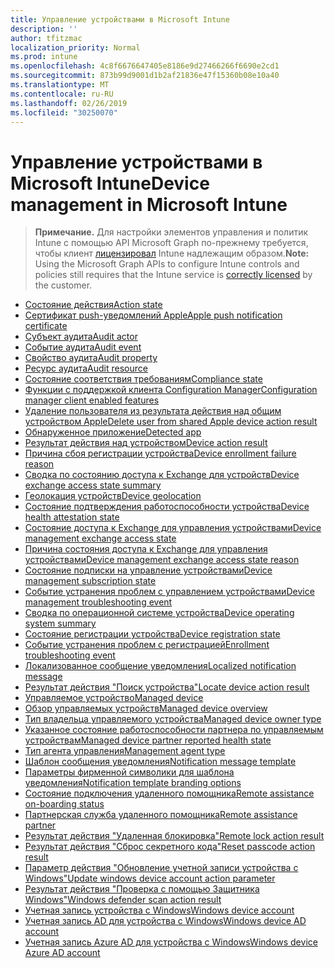 ```yaml
---
title: Управление устройствами в Microsoft Intune
description: ''
author: tfitzmac
localization_priority: Normal
ms.prod: intune
ms.openlocfilehash: 4c8f6676647405e8186e9d27466266f6690e2cd1
ms.sourcegitcommit: 873b99d9001d1b2af21836e47f15360b08e10a40
ms.translationtype: MT
ms.contentlocale: ru-RU
ms.lasthandoff: 02/26/2019
ms.locfileid: "30250070"
---
```

# <a name="device-management-in-microsoft-intune"></a><span data-ttu-id="36804-102">Управление устройствами в Microsoft Intune</span><span class="sxs-lookup"><span data-stu-id="36804-102">Device management in Microsoft Intune</span></span>

> <span data-ttu-id="36804-103">**Примечание.** Для настройки элементов управления и политик Intune с помощью API Microsoft Graph по-прежнему требуется, чтобы клиент [лицензировал](https://www.microsoft.com/en-us/cloud-platform/microsoft-intune-pricing) Intune надлежащим образом.</span><span class="sxs-lookup"><span data-stu-id="36804-103">**Note:** Using the Microsoft Graph APIs to configure Intune controls and policies still requires that the Intune service is [correctly licensed](https://www.microsoft.com/en-us/cloud-platform/microsoft-intune-pricing) by the customer.</span></span>

- [<span data-ttu-id="36804-104">Состояние действия</span><span class="sxs-lookup"><span data-stu-id="36804-104">Action state</span></span>](intune-devices-actionstate.md)
- [<span data-ttu-id="36804-105">Сертификат push-уведомлений Apple</span><span class="sxs-lookup"><span data-stu-id="36804-105">Apple push notification certificate</span></span>](intune-devices-applepushnotificationcertificate.md)
- [<span data-ttu-id="36804-106">Субъект аудита</span><span class="sxs-lookup"><span data-stu-id="36804-106">Audit actor</span></span>](intune-auditing-auditactor.md)
- [<span data-ttu-id="36804-107">Событие аудита</span><span class="sxs-lookup"><span data-stu-id="36804-107">Audit event</span></span>](intune-auditing-auditevent.md)
- [<span data-ttu-id="36804-108">Свойство аудита</span><span class="sxs-lookup"><span data-stu-id="36804-108">Audit property</span></span>](intune-auditing-auditproperty.md)
- [<span data-ttu-id="36804-109">Ресурс аудита</span><span class="sxs-lookup"><span data-stu-id="36804-109">Audit resource</span></span>](intune-auditing-auditresource.md)
- [<span data-ttu-id="36804-110">Состояние соответствия требованиям</span><span class="sxs-lookup"><span data-stu-id="36804-110">Compliance state</span></span>](intune-devices-compliancestate.md)
- [<span data-ttu-id="36804-111">Функции с поддержкой клиента Configuration Manager</span><span class="sxs-lookup"><span data-stu-id="36804-111">Configuration manager client enabled features</span></span>](intune-devices-configurationmanagerclientenabledfeatures.md)
- [<span data-ttu-id="36804-112">Удаление пользователя из результата действия над общим устройством Apple</span><span class="sxs-lookup"><span data-stu-id="36804-112">Delete user from shared Apple device action result</span></span>](intune-devices-deleteuserfromsharedappledeviceactionresult.md)
- [<span data-ttu-id="36804-113">Обнаруженное приложение</span><span class="sxs-lookup"><span data-stu-id="36804-113">Detected app</span></span>](intune-devices-detectedapp.md)
- [<span data-ttu-id="36804-114">Результат действия над устройством</span><span class="sxs-lookup"><span data-stu-id="36804-114">Device action result</span></span>](intune-devices-deviceactionresult.md)
- [<span data-ttu-id="36804-115">Причина сбоя регистрации устройства</span><span class="sxs-lookup"><span data-stu-id="36804-115">Device enrollment failure reason</span></span>](intune-troubleshooting-deviceenrollmentfailurereason.md)
- [<span data-ttu-id="36804-116">Сводка по состоянию доступа к Exchange для устройств</span><span class="sxs-lookup"><span data-stu-id="36804-116">Device exchange access state summary</span></span>](intune-devices-deviceexchangeaccessstatesummary.md)
- [<span data-ttu-id="36804-117">Геолокация устройств</span><span class="sxs-lookup"><span data-stu-id="36804-117">Device geolocation</span></span>](intune-devices-devicegeolocation.md)
- [<span data-ttu-id="36804-118">Состояние подтверждения работоспособности устройства</span><span class="sxs-lookup"><span data-stu-id="36804-118">Device health attestation state</span></span>](intune-devices-devicehealthattestationstate.md)
- [<span data-ttu-id="36804-119">Состояние доступа к Exchange для управления устройствами</span><span class="sxs-lookup"><span data-stu-id="36804-119">Device management exchange access state</span></span>](intune-devices-devicemanagementexchangeaccessstate.md)
- [<span data-ttu-id="36804-120">Причина состояния доступа к Exchange для управления устройствами</span><span class="sxs-lookup"><span data-stu-id="36804-120">Device management exchange access state reason</span></span>](intune-devices-devicemanagementexchangeaccessstatereason.md)
- [<span data-ttu-id="36804-121">Состояние подписки на управление устройствами</span><span class="sxs-lookup"><span data-stu-id="36804-121">Device management subscription state</span></span>](intune-devices-devicemanagementsubscriptionstate.md)
- [<span data-ttu-id="36804-122">Событие устранения проблем с управлением устройствами</span><span class="sxs-lookup"><span data-stu-id="36804-122">Device management troubleshooting event</span></span>](intune-troubleshooting-devicemanagementtroubleshootingevent.md)
- [<span data-ttu-id="36804-123">Сводка по операционной системе устройства</span><span class="sxs-lookup"><span data-stu-id="36804-123">Device operating system summary</span></span>](intune-devices-deviceoperatingsystemsummary.md)
- [<span data-ttu-id="36804-124">Состояние регистрации устройства</span><span class="sxs-lookup"><span data-stu-id="36804-124">Device registration state</span></span>](intune-devices-deviceregistrationstate.md)
- [<span data-ttu-id="36804-125">Событие устранения проблем с регистрацией</span><span class="sxs-lookup"><span data-stu-id="36804-125">Enrollment troubleshooting event</span></span>](intune-troubleshooting-enrollmenttroubleshootingevent.md)
- [<span data-ttu-id="36804-126">Локализованное сообщение уведомления</span><span class="sxs-lookup"><span data-stu-id="36804-126">Localized notification message</span></span>](intune-notification-localizednotificationmessage.md)
- [<span data-ttu-id="36804-127">Результат действия "Поиск устройства"</span><span class="sxs-lookup"><span data-stu-id="36804-127">Locate device action result</span></span>](intune-devices-locatedeviceactionresult.md)
- [<span data-ttu-id="36804-128">Управляемое устройство</span><span class="sxs-lookup"><span data-stu-id="36804-128">Managed device</span></span>](intune-devices-manageddevice.md)
- [<span data-ttu-id="36804-129">Обзор управляемых устройств</span><span class="sxs-lookup"><span data-stu-id="36804-129">Managed device overview</span></span>](intune-devices-manageddeviceoverview.md)
- [<span data-ttu-id="36804-130">Тип владельца управляемого устройства</span><span class="sxs-lookup"><span data-stu-id="36804-130">Managed device owner type</span></span>](intune-devices-manageddeviceownertype.md)
- [<span data-ttu-id="36804-131">Указанное состояние работоспособности партнера по управляемым устройствам</span><span class="sxs-lookup"><span data-stu-id="36804-131">Managed device partner reported health state</span></span>](intune-devices-manageddevicepartnerreportedhealthstate.md)
- [<span data-ttu-id="36804-132">Тип агента управления</span><span class="sxs-lookup"><span data-stu-id="36804-132">Management agent type</span></span>](intune-devices-managementagenttype.md)
- [<span data-ttu-id="36804-133">Шаблон сообщения уведомления</span><span class="sxs-lookup"><span data-stu-id="36804-133">Notification message template</span></span>](intune-notification-notificationmessagetemplate.md)
- [<span data-ttu-id="36804-134">Параметры фирменной символики для шаблона уведомления</span><span class="sxs-lookup"><span data-stu-id="36804-134">Notification template branding options</span></span>](intune-notification-notificationtemplatebrandingoptions.md)
- [<span data-ttu-id="36804-135">Состояние подключения удаленного помощника</span><span class="sxs-lookup"><span data-stu-id="36804-135">Remote assistance on-boarding status</span></span>](intune-remoteassistance-remoteassistanceonboardingstatus.md)
- [<span data-ttu-id="36804-136">Партнерская служба удаленного помощника</span><span class="sxs-lookup"><span data-stu-id="36804-136">Remote assistance partner</span></span>](intune-remoteassistance-remoteassistancepartner.md)
- [<span data-ttu-id="36804-137">Результат действия "Удаленная блокировка"</span><span class="sxs-lookup"><span data-stu-id="36804-137">Remote lock action result</span></span>](intune-devices-remotelockactionresult.md)
- [<span data-ttu-id="36804-138">Результат действия "Сброс секретного кода"</span><span class="sxs-lookup"><span data-stu-id="36804-138">Reset passcode action result</span></span>](intune-devices-resetpasscodeactionresult.md)
- [<span data-ttu-id="36804-139">Параметр действия "Обновление учетной записи устройства с Windows"</span><span class="sxs-lookup"><span data-stu-id="36804-139">Update windows device account action parameter</span></span>](intune-devices-updatewindowsdeviceaccountactionparameter.md)
- [<span data-ttu-id="36804-140">Результат действия "Проверка с помощью Защитника Windows"</span><span class="sxs-lookup"><span data-stu-id="36804-140">Windows defender scan action result</span></span>](intune-devices-windowsdefenderscanactionresult.md)
- [<span data-ttu-id="36804-141">Учетная запись устройства с Windows</span><span class="sxs-lookup"><span data-stu-id="36804-141">Windows device account</span></span>](intune-devices-windowsdeviceaccount.md)
- [<span data-ttu-id="36804-142">Учетная запись AD для устройства с Windows</span><span class="sxs-lookup"><span data-stu-id="36804-142">Windows device AD account</span></span>](intune-devices-windowsdeviceadaccount.md)
- [<span data-ttu-id="36804-143">Учетная запись Azure AD для устройства с Windows</span><span class="sxs-lookup"><span data-stu-id="36804-143">Windows device Azure AD account</span></span>](intune-devices-windowsdeviceazureadaccount.md)
